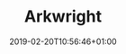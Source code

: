 ---
title: "Arkwright"
description: ""
date: 2019-02-20T10:56:46+01:00
draft: false
weight: "4"
logo: "/images/customers/arkwright.png"
hidden: true
quotes:
    -   
        quote: "Ignite Analytics has made it easy to identify categories for framework agreements for our 4300 building associations, to conduct structured tender processes and follow-up our suppliers after the contracts has been signed"
        name: "Harris Khan​, Contract Manager, OBOS Forvaltning "
        logo: "/images/customers/obos.png"
        title: "Obos"
    -   
        quote: "Ignite Analytics helps us structure our transactional data making it easy to work fact based with procurement across all our business units and categories. In addition, useful information regarding risks and opportunities are easily accessible for our users ​"
        name: "Ragnar Furru​, CPO, AF Gruppen"
        logo: "/images/customers/af-gruppen.svg"
        title: "AF Gruppen"
    -   
        quote: "Ignite Analytics provides full overview of the risks and opportunities and helps me in my strategic work. I also use it for preparation for negotiations and reporting. It’s easy to use, with new functionality being added continuously. Overall, very pleased with functionality and solution"
        name: "Bogna Aadnevik​, CPO, Implenia Norge"
        logo: "/images/customers/Implenia_logo.png"
        title: "Implenia"
---